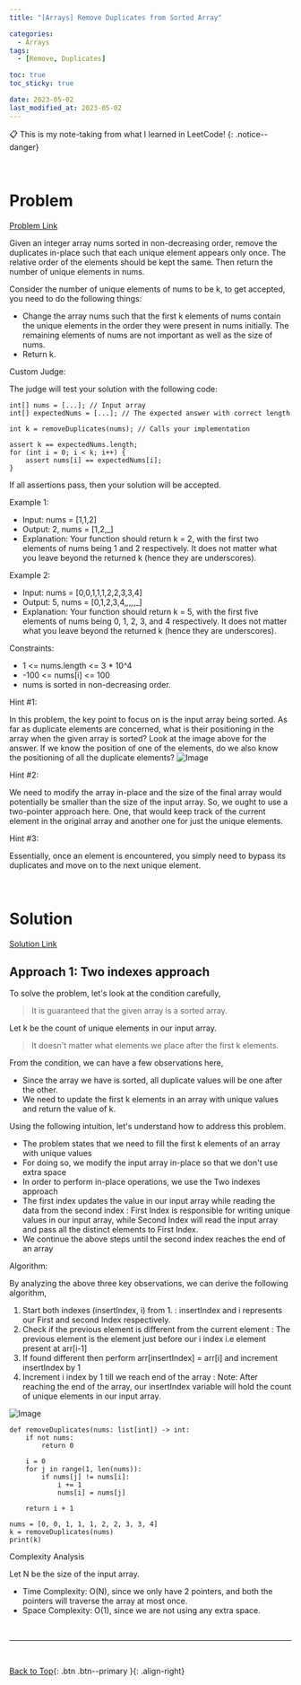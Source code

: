 ```yaml
---
title: "[Arrays] Remove Duplicates from Sorted Array"

categories:
  - Arrays
tags:
  - [Remove, Duplicates]

toc: true
toc_sticky: true

date: 2023-05-02
last_modified_at: 2023-05-02
---
```


<!-- {% capture notice-2 %}

📋 This is the tech-news archives to help me keep track of what I am interested in!

- Reference tech news link: <https://thenextweb.com/news/blockchain-development-tech-career>
  {% endcapture %}

<div class="notice--danger">{{ notice-2 | markdownify }}</div> -->

📋 This is my note-taking from what I learned in LeetCode!
{: .notice--danger}

<br>

# Problem

[Problem Link](https://leetcode.com/explore/learn/card/fun-with-arrays/511/in-place-operations/3258/)

Given an integer array nums sorted in non-decreasing order, remove the duplicates in-place such that each unique element appears only once. The relative order of the elements should be kept the same. Then return the number of unique elements in nums.

Consider the number of unique elements of nums to be k, to get accepted, you need to do the following things:

- Change the array nums such that the first k elements of nums contain the unique elements in the order they were present in nums initially. The remaining elements of nums are not important as well as the size of nums.
- Return k.

Custom Judge:

The judge will test your solution with the following code:

```
int[] nums = [...]; // Input array
int[] expectedNums = [...]; // The expected answer with correct length

int k = removeDuplicates(nums); // Calls your implementation

assert k == expectedNums.length;
for (int i = 0; i < k; i++) {
    assert nums[i] == expectedNums[i];
}
```

If all assertions pass, then your solution will be accepted.

Example 1:

- Input: nums = [1,1,2]
- Output: 2, nums = [1,2,_]
- Explanation: Your function should return k = 2, with the first two elements of nums being 1 and 2 respectively. It does not matter what you leave beyond the returned k (hence they are underscores).

Example 2:

- Input: nums = [0,0,1,1,1,2,2,3,3,4]
- Output: 5, nums = [0,1,2,3,4,_,_,_,_,_]
- Explanation: Your function should return k = 5, with the first five elements of nums being 0, 1, 2, 3, and 4 respectively. It does not matter what you leave beyond the returned k (hence they are underscores).

Constraints:

- 1 <= nums.length <= 3 \* 10^4
- -100 <= nums[i] <= 100
- nums is sorted in non-decreasing order.

Hint #1:

In this problem, the key point to focus on is the input array being sorted. As far as duplicate elements are concerned, what is their positioning in the array when the given array is sorted? Look at the image above for the answer. If we know the position of one of the elements, do we also know the positioning of all the duplicate elements?
![Image](https://assets.leetcode.com/uploads/2019/10/20/hint_rem_dup.png)

Hint #2:

We need to modify the array in-place and the size of the final array would potentially be smaller than the size of the input array. So, we ought to use a two-pointer approach here. One, that would keep track of the current element in the original array and another one for just the unique elements.

Hint #3:

Essentially, once an element is encountered, you simply need to bypass its duplicates and move on to the next unique element.

<br>

# Solution

[Solution Link](https://leetcode.com/problems/remove-duplicates-from-sorted-array/editorial/)

## Approach 1: Two indexes approach

To solve the problem, let's look at the condition carefully,

> It is guaranteed that the given array is a sorted array.

Let k be the count of unique elements in our input array.

> It doesn't matter what elements we place after the first k elements.

From the condition, we can have a few observations here,

- Since the array we have is sorted, all duplicate values will be one after the other.
- We need to update the first k elements in an array with unique values and return the value of k.

Using the following intuition, let's understand how to address this problem.

- The problem states that we need to fill the first k elements of an array with unique values
- For doing so, we modify the input array in-place so that we don't use extra space
- In order to perform in-place operations, we use the Two indexes approach
- The first index updates the value in our input array while reading the data from the second index
  : First Index is responsible for writing unique values in our input array, while Second Index will read the input array and pass all the distinct elements to First Index.
- We continue the above steps until the second index reaches the end of an array

Algorithm:

By analyzing the above three key observations, we can derive the following algorithm,

1. Start both indexes (insertIndex, i) from 1.
   : insertIndex and i represents our First and second Index respectively.
2. Check if the previous element is different from the current element
   : The previous element is the element just before our i index i.e element present at arr[i-1]
3. If found different then perform arr[insertIndex] = arr[i] and increment insertIndex by 1
4. Increment i index by 1 till we reach end of the array
   : Note: After reaching the end of the array, our insertIndex variable will hold the count of unique elements in our input array.

![Image](https://leetcode.com/problems/remove-duplicates-from-sorted-array/Figures/26/representation.png)

```
def removeDuplicates(nums: list[int]) -> int:
    if not nums:
        return 0

    i = 0
    for j in range(1, len(nums)):
        if nums[j] != nums[i]:
            i += 1
            nums[i] = nums[j]

    return i + 1

nums = [0, 0, 1, 1, 1, 2, 2, 3, 3, 4]
k = removeDuplicates(nums)
print(k)
```

Complexity Analysis

Let N be the size of the input array.

- Time Complexity: O(N), since we only have 2 pointers, and both the pointers will traverse the array at most once.
- Space Complexity: O(1), since we are not using any extra space.

<br>

---

<br>

[Back to Top](#){: .btn .btn--primary }{: .align-right}
